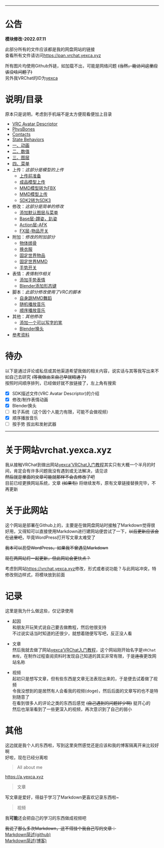 ***

# 公告  <!-- {docsify-ignore} -->

**模块修改-2022.07.11**  

此部分所有的文件应该都是我的网盘网站的链接  
查看所有文件请访问<https://pan.vrchat.yexca.xyz>  

所有图片均使用Github外链，如加载不出，可能是网络问题 ~~(当然，能访问这里应该没啥问题了)~~  
另外我VRChat的ID为[yexca](https://vrchat.com/home/user/usr_16490da9-3083-4d90-baab-f19d939c2732)  

# 说明/目录 <!-- {docsify-ignore} -->

原本只是说明，考虑到手机端不是太方便观看便加上目录

* [VRC Avatar Descriptor](/div/VRC_Avatar_Descriptor.md)
* [PhysBones](/dynamics/PhysBones.md)
* [Contacts](/dynamics/Contacts.md)
* [State Behaviors](/div/State_Behaviors.md)
* [一、动画](/Summary/Anime.md)
* [二、数值](/Summary/Parameters)
* [三、图层](/Summary/Layers.md)
* [四、菜单](/Summary/Menu.md)
* 上传：*这部分是模型的上传*
    * [上传前准备](/Upload/Prepare.md)
    * [成品模型上传](/Upload/Upload.md)
    * [MMD模型转为FBX](/Upload/mmd_to_fbx.md)
    * [MMD模型上传](/Upload/mmd_upload.md)
    * [SDK2转为SDK3](/Upload/sdk2_to_sdk3.md)
* 修改：*这部分是简单的修改*
    * [添加默认图层与菜单](/editing/Playable_Layers.md)
    * [Base层-蹲姿，趴姿](/editing/Base.md)
    * [Action层-AFK](/editing/afk.md)
    * [FX层-物品开关](/editing/switch.md)
* 附加：*修改的附加部分*
    * [物体绑骨](/additional/tied_bones.md)
    * [换衣服](/additional/change_clothes.md)
    * [固定世界物品](/additional/set_object.md)
    * [固定世界MMD](/additional/set_MMD.md)
    * [手势开关](/additional/gesture.md)
* 表情：*表情制作相关*
    * [添加手势表情](/emote/emote_anim.md)
    * [Blender添加形态键](/emote/Add_BlenderShapes.md)
* 脚本：*此部分修改使用了VRC的脚本*
    * [自身跳MMD舞蹈](/script/self_MMD.md)
    * [随机播放音乐](/script/Shuffle_Playback.md)
    * [顺序播放音乐](/script/play_in_order.md)
* 其他：*其他修改*
    * [添加一个可以写字的笔](/other/VRLabs_Marker.md)
    * [Blender换头](/other/Blender_change_head.md)
* [参考资料](/References.md)

# 待办 <!-- {docsify-ignore} -->
以下是通过评论或私信或其他渠道希望我做的相关内容，说实话与其等我写出来不如自己去研究 ~~(等我做出来自己早就精通了)~~  
按照时间顺序排列，已经做好就不放链接了，左上角有搜索

* [x] SDK描述文件(VRC Avatar Descriptor)的介绍
* [x] 修改/制作表情动画
* [X] Blender换头
* [ ] 粒子系统（这个因个人能力有限，可能不会做视频）
* [X] 顺序播放音乐
* [ ] 按手势 拔出和发射武器

***

# 关于网站vrchat.yexca.xyz  <!-- {docsify-ignore} -->
我从接触VRChat到做出网站[yexca'VRChat入门教程](https://vrchat.yexca.xyz)其实只有大概一个半月的时间，肯定会有许多问题我没有遇到或无法解决，请见谅  
~~然后就是里面的文章可能就那样不会去修改了吧~~  
目前已经更换网站系统，文章 ~~(如果有)~~ 将继续发布，原有文章链接替换完毕，不再更新

# 关于此网站  <!-- {docsify-ignore} -->
这个网站是部署在Github上的，主要是在做网盘网站时接触了Markdown觉得很好用，又得知可以直接使用Markdown进行建网站便尝试了一下，~~以后更新应该会在这里吧~~，毕竟WordPress打开写文章太难受了  

~~我本可以忍受WordPress，如果我不曾遇见Markdown~~

~~现在两网站将一起更新，但此网站会更快点？~~

考虑到网站<https://vrchat.yexca.xyz>修改，形式或者说功能？与此网站冲突，特修改侧边样式，将模块放到前面

# 记录  <!-- {docsify-ignore} -->
这里是我为什么做这些，仅记录使用  

* 起因  
和朋友开玩笑式说自己要去做教程，然后他很支持  
不过说实话当时知道的还很少，就想着随便写写吧，反正没人看

* 文章  
然后我就去做了网站[yexca‘VRChat入门教程](https://vrchat.yexca.xyz/)，这个网站刚开始名字是`VRChat教程`，在制作过程查阅资料时发现自己知道的其实非常有限，于是~~连夜~~更改网站名称

* 视频  
起初只是想写文章，但有些东西是文章无法表现出来的，于是便去试着做了视频  
令我没想到的是居然有人会看我的视频(doge)，然后后面的文章写的也不是特别随意了  
在看到很多人的评论之类的东西后感觉 ~~(自己遇到的问题好少啊)~~ 挺开心的  
然后也渐渐看到了一些更深入的视频，再次意识到了自己的弱小  

# 其他  <!-- {docsify-ignore} -->
这边就是我个人的东西啦，写到这里突然感觉还是应该和我的博客隔离开来比较好啊  
好啦，现在已经分离啦

> All about me

<https://a.yexca.xyz>

> 文章

写文章是爱好，得益于学习了Markdown更喜欢记录东西啦~  

> 视频

我**可能**还会把自己的学习的东西做成视频吧  

~~我说了那么多次Markdown，这不得挂个我自己写的文章：~~  
[Markdown简述(github)](https://git.yexca.xyz/#/Markdown/Markdown_Guide)  
[Markdown简述(博客)](https://yexca.xyz/index.php/2022/05/28/markdown%e7%ae%80%e6%98%93%e5%85%a5%e9%97%a8%e5%ad%a6%e4%b9%a0%e7%ac%94%e8%ae%b0/)